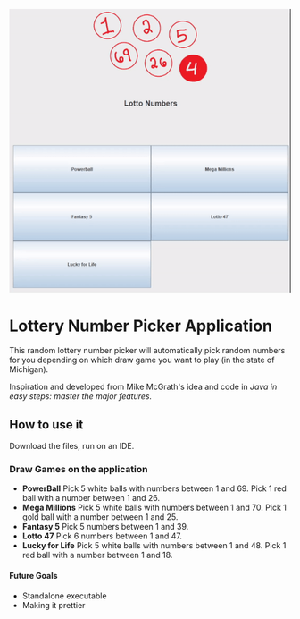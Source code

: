 ![Lottery Number Picker App](https://github.com/catcecilia/mediafiles/blob/master/lottonumpicker.gif)

# Lottery Number Picker Application

This random lottery number picker will automatically pick random numbers for you depending on which draw game you want to play (in the state of Michigan).

Inspiration and developed from Mike McGrath's idea and code in *Java in easy steps: master the major features.*

## How to use it
Download the files, run on an IDE.


### Draw Games on the application
- **PowerBall** Pick 5 white balls with numbers between 1 and 69. Pick 1 red ball with a number between 1 and 26.
- **Mega Millions** Pick 5 white balls with numbers between 1 and 70. Pick 1 gold ball with a number between 1 and 25.
- **Fantasy 5** Pick 5 numbers between 1 and 39.
- **Lotto 47** Pick 6 numbers between 1 and 47.
- **Lucky for Life** Pick 5 white balls with numbers between 1 and 48. Pick 1 red ball with a number between 1 and 18.

#### Future Goals
- Standalone executable
- Making it prettier
